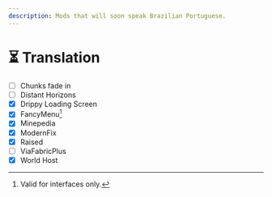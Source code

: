 ```yaml
---
description: Mods that will soon speak Brazilian Portuguese.
---
```


# ⏳ Translation

* [ ] Chunks fade in
* [ ] Distant Horizons
* [x] Drippy Loading Screen
* [x] FancyMenu[^1]
* [x] Minepedia
* [x] ModernFix
* [x] Raised
* [ ] ViaFabricPlus
* [x] World Host

[^1]: Valid for interfaces only.
